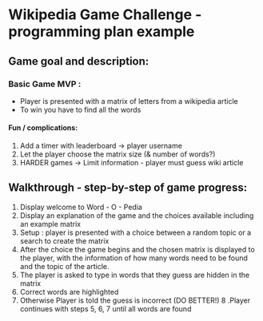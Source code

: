 # Wikipedia Game Challenge - programming plan example

## Game goal and description:

### Basic Game MVP :

- Player is presented with a matrix of letters from a wikipedia article
- To win you have to find all the words

#### Fun / complications:

1. Add a timer with leaderboard -> player username
2. Let the player choose the matrix size (& number of words?)
3. HARDER games -> Limit information - player must guess wiki article

## Walkthrough - step-by-step of game progress:

1. Display welcome to Word - O - Pedia
2. Display an explanation of the game and the choices available including an example matrix
3. Setup : player is presented with a choice between a random topic or a search to create the matrix
4. After the choice the game begins and the chosen matrix is displayed to the player, with the information of how many words need to be found and the topic of the article.
5. The player is asked to type in words that they guess are hidden in the matrix
6. Correct words are highlighted
7. Otherwise Player is told the guess is incorrect (DO BETTER!)
8 .Player continues with steps 5, 6, 7 until all words are found
